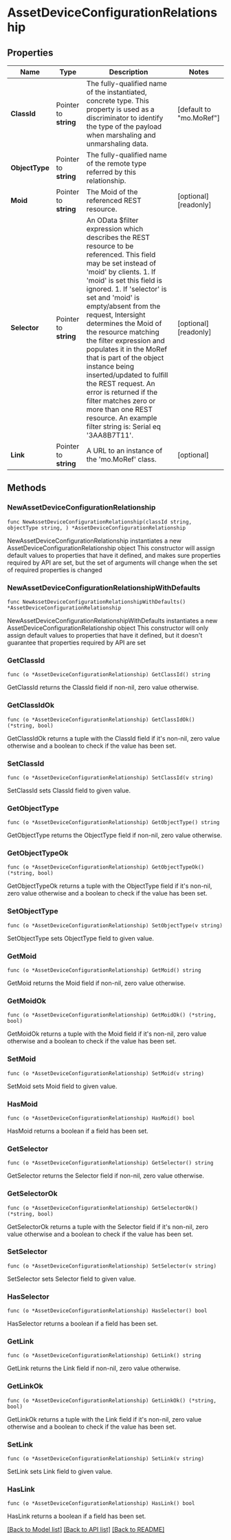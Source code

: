 # AssetDeviceConfigurationRelationship

## Properties

Name | Type | Description | Notes
------------ | ------------- | ------------- | -------------
**ClassId** | Pointer to **string** | The fully-qualified name of the instantiated, concrete type. This property is used as a discriminator to identify the type of the payload when marshaling and unmarshaling data. | [default to "mo.MoRef"]
**ObjectType** | Pointer to **string** | The fully-qualified name of the remote type referred by this relationship. | 
**Moid** | Pointer to **string** | The Moid of the referenced REST resource. | [optional] [readonly] 
**Selector** | Pointer to **string** | An OData $filter expression which describes the REST resource to be referenced. This field may be set instead of &#39;moid&#39; by clients. 1. If &#39;moid&#39; is set this field is ignored. 1. If &#39;selector&#39; is set and &#39;moid&#39; is empty/absent from the request, Intersight determines the Moid of the resource matching the filter expression and populates it in the MoRef that is part of the object instance being inserted/updated to fulfill the REST request. An error is returned if the filter matches zero or more than one REST resource. An example filter string is: Serial eq &#39;3AA8B7T11&#39;. | [optional] [readonly] 
**Link** | Pointer to **string** | A URL to an instance of the &#39;mo.MoRef&#39; class. | [optional] 

## Methods

### NewAssetDeviceConfigurationRelationship

`func NewAssetDeviceConfigurationRelationship(classId string, objectType string, ) *AssetDeviceConfigurationRelationship`

NewAssetDeviceConfigurationRelationship instantiates a new AssetDeviceConfigurationRelationship object
This constructor will assign default values to properties that have it defined,
and makes sure properties required by API are set, but the set of arguments
will change when the set of required properties is changed

### NewAssetDeviceConfigurationRelationshipWithDefaults

`func NewAssetDeviceConfigurationRelationshipWithDefaults() *AssetDeviceConfigurationRelationship`

NewAssetDeviceConfigurationRelationshipWithDefaults instantiates a new AssetDeviceConfigurationRelationship object
This constructor will only assign default values to properties that have it defined,
but it doesn't guarantee that properties required by API are set

### GetClassId

`func (o *AssetDeviceConfigurationRelationship) GetClassId() string`

GetClassId returns the ClassId field if non-nil, zero value otherwise.

### GetClassIdOk

`func (o *AssetDeviceConfigurationRelationship) GetClassIdOk() (*string, bool)`

GetClassIdOk returns a tuple with the ClassId field if it's non-nil, zero value otherwise
and a boolean to check if the value has been set.

### SetClassId

`func (o *AssetDeviceConfigurationRelationship) SetClassId(v string)`

SetClassId sets ClassId field to given value.


### GetObjectType

`func (o *AssetDeviceConfigurationRelationship) GetObjectType() string`

GetObjectType returns the ObjectType field if non-nil, zero value otherwise.

### GetObjectTypeOk

`func (o *AssetDeviceConfigurationRelationship) GetObjectTypeOk() (*string, bool)`

GetObjectTypeOk returns a tuple with the ObjectType field if it's non-nil, zero value otherwise
and a boolean to check if the value has been set.

### SetObjectType

`func (o *AssetDeviceConfigurationRelationship) SetObjectType(v string)`

SetObjectType sets ObjectType field to given value.


### GetMoid

`func (o *AssetDeviceConfigurationRelationship) GetMoid() string`

GetMoid returns the Moid field if non-nil, zero value otherwise.

### GetMoidOk

`func (o *AssetDeviceConfigurationRelationship) GetMoidOk() (*string, bool)`

GetMoidOk returns a tuple with the Moid field if it's non-nil, zero value otherwise
and a boolean to check if the value has been set.

### SetMoid

`func (o *AssetDeviceConfigurationRelationship) SetMoid(v string)`

SetMoid sets Moid field to given value.

### HasMoid

`func (o *AssetDeviceConfigurationRelationship) HasMoid() bool`

HasMoid returns a boolean if a field has been set.

### GetSelector

`func (o *AssetDeviceConfigurationRelationship) GetSelector() string`

GetSelector returns the Selector field if non-nil, zero value otherwise.

### GetSelectorOk

`func (o *AssetDeviceConfigurationRelationship) GetSelectorOk() (*string, bool)`

GetSelectorOk returns a tuple with the Selector field if it's non-nil, zero value otherwise
and a boolean to check if the value has been set.

### SetSelector

`func (o *AssetDeviceConfigurationRelationship) SetSelector(v string)`

SetSelector sets Selector field to given value.

### HasSelector

`func (o *AssetDeviceConfigurationRelationship) HasSelector() bool`

HasSelector returns a boolean if a field has been set.

### GetLink

`func (o *AssetDeviceConfigurationRelationship) GetLink() string`

GetLink returns the Link field if non-nil, zero value otherwise.

### GetLinkOk

`func (o *AssetDeviceConfigurationRelationship) GetLinkOk() (*string, bool)`

GetLinkOk returns a tuple with the Link field if it's non-nil, zero value otherwise
and a boolean to check if the value has been set.

### SetLink

`func (o *AssetDeviceConfigurationRelationship) SetLink(v string)`

SetLink sets Link field to given value.

### HasLink

`func (o *AssetDeviceConfigurationRelationship) HasLink() bool`

HasLink returns a boolean if a field has been set.


[[Back to Model list]](../README.md#documentation-for-models) [[Back to API list]](../README.md#documentation-for-api-endpoints) [[Back to README]](../README.md)


